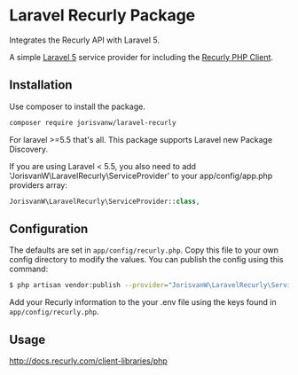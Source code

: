 Laravel Recurly Package
=======================

Integrates the Recurly API with Laravel 5.

A simple [Laravel 5](http://laravel.com/) service provider for including the [Recurly PHP Client](https://github.com/recurly/recurly-client-php).

## Installation

Use composer to install the package.
```bash
composer require jorisvanw/laravel-recurly
```
For laravel >=5.5 that's all. This package supports Laravel new Package Discovery.

If you are using Laravel < 5.5, you also need to add 'JorisvanW\LaravelRecurly\ServiceProvider' to your app/config/app.php providers array:
```php
JorisvanW\LaravelRecurly\ServiceProvider::class,
```

## Configuration

The defaults are set in `app/config/recurly.php`. Copy this file to your own config directory to modify the values. You can publish the config using this command:

```sh
$ php artisan vendor:publish --provider="JorisvanW\LaravelRecurly\ServiceProvider"
```

Add your Recurly information to the your .env file using the keys found in `app/config/recurly.php`.

## Usage

http://docs.recurly.com/client-libraries/php
